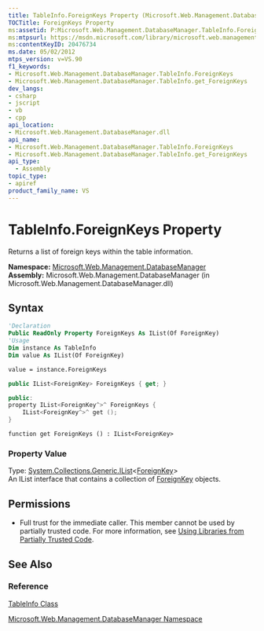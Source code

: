 ```yaml
---
title: TableInfo.ForeignKeys Property (Microsoft.Web.Management.DatabaseManager)
TOCTitle: ForeignKeys Property
ms:assetid: P:Microsoft.Web.Management.DatabaseManager.TableInfo.ForeignKeys
ms:mtpsurl: https://msdn.microsoft.com/library/microsoft.web.management.databasemanager.tableinfo.foreignkeys(v=VS.90)
ms:contentKeyID: 20476734
ms.date: 05/02/2012
mtps_version: v=VS.90
f1_keywords:
- Microsoft.Web.Management.DatabaseManager.TableInfo.ForeignKeys
- Microsoft.Web.Management.DatabaseManager.TableInfo.get_ForeignKeys
dev_langs:
- csharp
- jscript
- vb
- cpp
api_location:
- Microsoft.Web.Management.DatabaseManager.dll
api_name:
- Microsoft.Web.Management.DatabaseManager.TableInfo.ForeignKeys
- Microsoft.Web.Management.DatabaseManager.TableInfo.get_ForeignKeys
api_type:
  - Assembly
topic_type:
- apiref
product_family_name: VS
---
```


# TableInfo.ForeignKeys Property

Returns a list of foreign keys within the table information.

**Namespace:**  [Microsoft.Web.Management.DatabaseManager](microsoft-web-management-databasemanager-namespace.md)  
**Assembly:**  Microsoft.Web.Management.DatabaseManager (in Microsoft.Web.Management.DatabaseManager.dll)

## Syntax

```vb
'Declaration
Public ReadOnly Property ForeignKeys As IList(Of ForeignKey)
'Usage
Dim instance As TableInfo
Dim value As IList(Of ForeignKey)

value = instance.ForeignKeys
```

```csharp
public IList<ForeignKey> ForeignKeys { get; }
```

```cpp
public:
property IList<ForeignKey^>^ ForeignKeys {
    IList<ForeignKey^>^ get ();
}
```

```jscript
function get ForeignKeys () : IList<ForeignKey>
```

### Property Value

Type: [System.Collections.Generic.IList](https://msdn.microsoft.com/library/5y536ey6)\<[ForeignKey](foreignkey-class-microsoft-web-management-databasemanager.md)\>  
An IList interface that contains a collection of [ForeignKey](foreignkey-class-microsoft-web-management-databasemanager.md) objects.  

## Permissions

  - Full trust for the immediate caller. This member cannot be used by partially trusted code. For more information, see [Using Libraries from Partially Trusted Code](https://msdn.microsoft.com/library/8skskf63).

## See Also

### Reference

[TableInfo Class](tableinfo-class-microsoft-web-management-databasemanager.md)

[Microsoft.Web.Management.DatabaseManager Namespace](microsoft-web-management-databasemanager-namespace.md)
